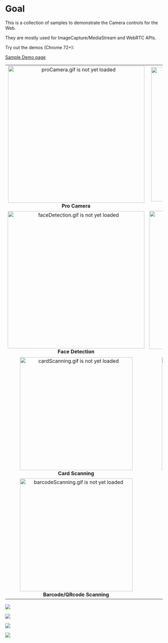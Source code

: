 # Goal


This is a collection of samples to demonstrate the Camera controls for the Web.

They are mostly used for ImageCapture/MediaStream and WebRTC APIs.


Try out the demos (Chrome 72+):

[Sample Demo page](https://riju.github.io/WebCamera/samples/)

<table cellspacing="0" cellpadding="0" style="border-collapse: collapse; border: none;">
  <tr>
    <td align="center" valign="center">
      <img src="proCamera.gif" alt="proCamera.gif is not yet loaded" width="436"/>
      <br />
      <b>Pro Camera</b>
    </td>
    <td align="center" valign="center">
      <img src="filters.gif" alt="filters.gif is not yet loaded" width="428"/>
      <br />
      <b>Filters</b>
    </td>
  </tr>
  <tr>
    <td align="center" valign="center">
      <img src="faceDetection.gif" alt="faceDetection.gif is not yet loaded" width="437"/>
      <br />
      <b>Face Detection</b>
    </td>
    <td align="center" valign="center">
      <img src="funnyHats.gif" alt="funnyHats.gif is not yet loaded" width="440"/>
      <br />
      <b>Funny Hats</b>
    </td>
  </tr>
  <tr>
    <td align="center" valign="center">
      <img src="cardScanning.gif" alt="cardScanning.gif is not yet loaded" width="360"/>
      <br />
      <b>Card Scanning</b>
    </td>
    <td align="center" valign="center">
      <img src="docScanning.gif" alt="docScanning.gif is not yet loaded" width="360"/>
      <br />
      <b>Document Scanning</b>
    </td>
  </tr>
  <tr>
    <td align="center" valign="center">
      <img src="barcodeScanning.gif" alt="barcodeScanning.gif is not yet loaded" width="360"/>
      <br />
      <b>Barcode/QRcode Scanning</b>
    </td>
    <td align="center" valign="center">
    </td>
  </tr>
</table>

![](exposureDemo.gif)

![](focusDistance.gif)

![](cameraWebapp.gif)

![](panTilt.gif)
